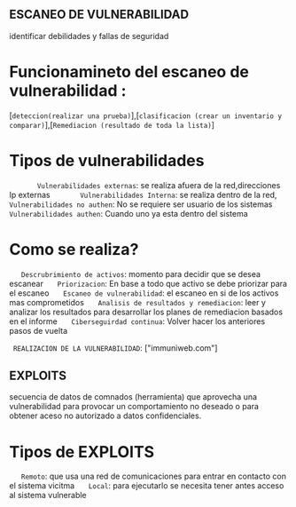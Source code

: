 ## ESCANEO DE VULNERABILIDAD
identificar debilidades y fallas de seguridad

# Funcionamineto del escaneo de vulnerabilidad :
[`deteccion(realizar una prueba)`],[`clasificacion (crear un inventario y comparar)`],[`Remediacion (resultado de toda la lista)`]



# Tipos de vulnerabilidades
`       Vulnerabilidades externas`: se realiza afuera de la red,direcciones Ip externas
`       Vulnerabilidades Interna`: se realiza dentro de la red,
`       Vulnerabilidades no authen`: No se requiere ser usuario de los sistemas
`       Vulnerabilidades authen`: Cuando uno ya esta dentro del sistema

# Como se realiza?
`   Descrubrimiento de activos`: momento para decidir que se desea escanear
`   Priorizacion`: En base a todo que activo se debe priorizar para el escaneo
`   Escaneo de vulnerabilidad`: el escaneo en si de los activos mas comprometidos
`   Analisis de resultados y remediacion`: leer y analizar los resultados para desarrollar los planes de remediacion basados en el informe
`   Ciberseguirdad continua`: Volver hacer los anteriores pasos de vuelta

` REALIZACION DE LA VULNERABILIDAD`: ["immuniweb.com"]

## EXPLOITS
secuencia de datos de comnados (herramienta) que aprovecha una vulnerabilidad para provocar un comportamiento no deseado o para obtener aceso no autorizado
a datos confidenciales.

# Tipos de EXPLOITS
`   Remoto`: que usa una red de comunicaciones para entrar en contacto con el sistema vicitma
`   Local`: para ejecutarlo se necesita tener antes acceso al sistema vulnerable

